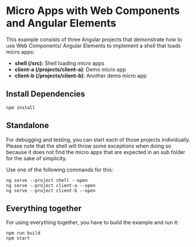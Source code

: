# Micro Apps with Web Components and Angular Elements

This example consists of three Angular projects that demonstrate how to use Web Components/ Angular Elements to implement a shell that loads micro apps:

- **shell (/src):** Shell loading micro apps
- **client-a (/projects/client-a)**: Demo micro app
- **client-b (/projects/client-b)**: Another demo micro app

## Install Dependencies

```
npm install
```

## Standalone

For debugging and testing, you can start each of those projects individually. Please note that the shell will throw some exceptions when doing so because it does not find the micro apps that are expected in an sub folder for the sake of simplicity.

Use one of the following commands for this:

```
ng serve --project shell --open
ng serve --project client-a --open
ng serve --project client-b --open
```

## Everything together

For using everything together, you have to build the example and run it:

```
npm run build
npm start
```
